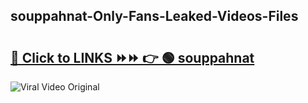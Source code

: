 
 ## souppahnat-Only-Fans-Leaked-Videos-Files

# <h2><a href="https://mediaupload.pro?souppahnat">🔗 Click to LINKS ⏩⏩ 👉 🟢 souppahnat </a></h2>

<a href="https://mediaupload.pro?souppahnat" rel="nofollow" data-target="animated-image.originalLink"><img src="https://i.ibb.co.com/xMMVF88/686577567.gif" alt="Viral Video Original" style="max-width: 100%; display: inline-block;" data-target="animated-image.originalImage"></a>